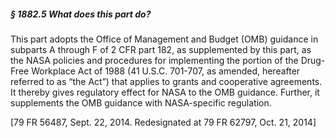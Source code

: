 ##### § 1882.5 What does this part do? #####

This part adopts the Office of Management and Budget (OMB) guidance in subparts A through F of 2 CFR part 182, as supplemented by this part, as the NASA policies and procedures for implementing the portion of the Drug-Free Workplace Act of 1988 (41 U.S.C. 701-707, as amended, hereafter referred to as “the Act”) that applies to grants and cooperative agreements. It thereby gives regulatory effect for NASA to the OMB guidance. Further, it supplements the OMB guidance with NASA-specific regulation.

[79 FR 56487, Sept. 22, 2014. Redesignated at 79 FR 62797, Oct. 21, 2014]